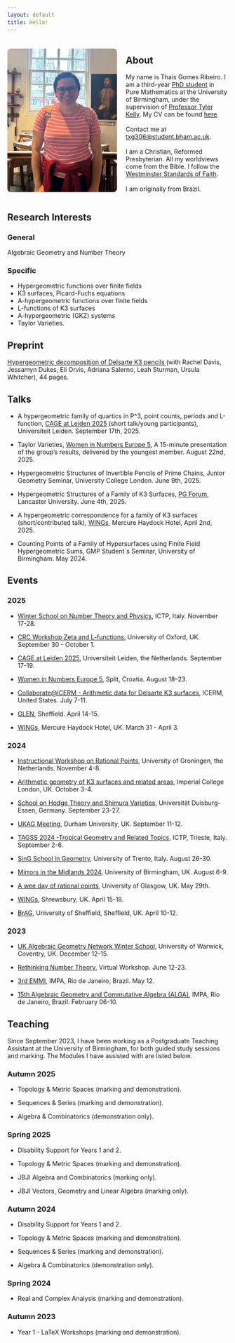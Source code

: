 ```yaml
---
layout: default
title: Hello!
--- 
```


<div style="display: flex; align-items: center; gap: 20px; margin-top: 20px;">
  <img src="phoot.jpg" alt="Descriptive alt text" style="width: 250px; border-radius: 8px;">
  <div>
    <h2>About</h2>
    <p>My name is Thais Gomes Ribeiro. I am a third-year <a href="https://www.birmingham.ac.uk/staff/profiles/maths/phd-students/gomes-ribeiro-thais">PhD student</a> in Pure Mathematics at the University of Birmingham, under the supervision of <a href="https://sites.google.com/view/tylerkelly/home">Professor Tyler Kelly</a>. My CV can be found <a href="https://drive.google.com/file/d/1wdPRrOpC1WuNck5YwdvwlXUy1Zwwog_N/view?usp=drive_link">here</a>. 
<br> <br>
Contact me at <a href="mailto:txg306@student.bham.ac.uk">txg306@student.bham.ac.uk</a>. 
<br> <br>
I am a Christian, Reformed Presbyterian. All my worldviews come from the Bible. I follow the <a href="https://thewestminsterstandard.org/the-westminster-standards/">Westminster Standards of Faith</a>. 
<br><br>
I am originally from Brazil.</p>
  </div>
</div>

<h2> Research Interests </h2> 

### General 
Algebraic Geometry and Number Theory

### Specific
- Hypergeometric functions over finite fields
- K3 surfaces, Picard-Fuchs equations
- A-hypergeometric functions over finite fields
- L-functions of K3 surfaces
- A-hypergeometric (GKZ) systems
- Taylor Varieties. 

<h2> Preprint </h2>

<a href="https://arxiv.org/abs/2508.15049">Hypergeometric decomposition of Delsarte K3 pencils </a> (with Rachel Davis, Jessamyn Dukes, Eli Orvis, Adriana Salerno, Leah Sturman, Ursula Whitcher), 44 pages. 

<h2> Talks </h2>

- A hypergeometric family of quartics in P^3, point counts, periods and L-function, <a href="https://sites.google.com/view/cage-at-leiden/home">CAGE at Leiden 2025</a> (short talk/young participants), Universiteit Leiden. September 17th, 2025.

- Taylor Varieties, <a href="https://wine5.math.hr/">Women in Numbers Europe 5</a>, A 15-minute presentation of the group’s results, delivered by the youngest member. August 22nd, 2025. 

- Hypergeometric Structures of Invertible Pencils of Prime Chains, Junior Geometry Seminar, University College London. June 9th, 2025.

- Hypergeometric Structures of a Family of K3 Surfaces, <a href="https://www.lancaster.ac.uk/maths/about-us/events/pg-forum-thais-gomes-ribeiro/">PG Forum</a>, Lancaster University. June 4th, 2025.

- A hypergeometric correspondence for a family of K3 surfaces (short/contributed talk), <a href="https://sites.google.com/view/wings2025/home">WINGs</a>, Mercure Haydock Hotel, April 2nd, 2025. 

- Counting Points of a Family of Hypersurfaces using Finite Field Hypergeometric Sums, GMP Student`s Seminar, University of Birmingham. May 2024.

<h2> Events </h2>

### 2025

- <a href="https://indico.ictp.it/event/10965/overview">Winter School on Number Theory and Physics</a>, ICTP, Italy. November 17-28.

- <a href="https://www.claymath.org/events/zeta-and-l-functions/">CRC Workshop Zeta and L-functions</a>, University of Oxford, UK. September 30 - October 1.

- <a href="https://sites.google.com/view/cage-at-leiden/home">CAGE at Leiden 2025</a>, Universiteit Leiden, the Netherlands. September 17-19.

- <a href="https://wine5.math.hr/">Women in Numbers Europe 5</a>, Split, Croatia. August 18–23.

- <a href="https://icerm.brown.edu/collaborate#section-9">Collaborate@ICERM - Arithmetic data for Delsarte K3 surfaces</a>, ICERM, United States. July 7-11.

- <a href="https://sites.google.com/sheffield.ac.uk/glen-in-sheffield-2025/home">GLEN</a>, Sheffield. April 14-15.

- <a href="https://sites.google.com/view/wings2025/home">WINGs</a>, Mercure Haydock Hotel, UK. March 31 - April 3.

### 2024

- <a href="https://www.rationalpoints.nl/events-2/instructional-workshop-on-rational-points/">Instructional Workshop on Rational Points</a>, University of Groningen, the Netherlands. November 4-8.

- <a href="https://www.ma.imperial.ac.uk/~anskor/K3Imperial.htm">Arithmetic geometry of K3 surfaces and related areas</a>, Imperial College London, UK. October 3-4.

- <a href="https://hodge-shimura-2024.esaga.net/">School on Hodge Theory and Shimura Varieties</a>, Universität Duisburg-Essen, Germany. September 23-27.

- <a href="https://www.ukagnetwork.org/past-activities/durham-september-2024">UKAG Meeting</a>, Durham University, UK. September 11-12.

- <a href="https://indico.ictp.it/event/10503/overview">TAGSS 2024 -Tropical Geometry and Related Topics</a>, ICTP, Trieste, Italy. September 2-6.

- <a href="https://sites.google.com/unitn.it/sing-trento24">SinG School in Geometry</a>, University of Trento, Italy. August 26-30.

- <a href="https://sites.google.com/view/tylerkelly/past-conferences/mirrors-in-the-midlands-2024?authuser=0">Mirrors in the Midlands 2024</a>, University of Birmingham, UK. August 6-9.

- <a href="https://www.maths.gla.ac.uk/~dgvirtz/weeday2024.html">A wee day of rational points</a>, University of Glasgow, UK. May 29th.

- <a href="https://sites.google.com/view/wings2024/home">WINGs</a>, Shrewsbury, UK. April 15-18.

- <a href="https://sites.google.com/view/6thbragmeeting/home">BrAG</a>, University of Sheffield, Sheffield, UK. April 10-12.

### 2023

- <a href="https://warwick.ac.uk/fac/sci/maths/research/events/2023-2024/iniukagnetwork/">UK Algebraic Geometry Network Winter School</a>, University of Warwick, Coventry, UK. December 12-15.

- <a href="https://sites.google.com/view/rethinkingnumbertheory/home">Rethinking Number Theory</a>, Virtual Workshop. June 12-23.

- <a href="https://impa.br/3emmi/">3rd EMMI</a>, IMPA, Rio de Janeiro, Brazil. May 12. 

- <a href="https://impa.br/arquivo_base/eventos-do-impa/2023-2/15o-alga-algebra-comutativa-e-geometria-algebrica/">15th Algebraic Geometry and Commutative Algebra (ALGA)</a>, IMPA, Rio de Janeiro, Brazil. February 06-10.

<h2>Teaching</h2>
Since September 2023, I have been working as a Postgraduate Teaching Assistant at the University of Birmingham, for both guided study sessions and marking. The Modules I have assisted with are listed below.

### Autumn 2025 

- Topology & Metric Spaces (marking and demonstration).
  
- Sequences & Series (marking and demonstration).
  
- Algebra & Combinatorics (demonstration only).

### Spring 2025 

- Disability Support for Years 1 and 2.
  
- Topology & Metric Spaces (marking and demonstration).
  
- JBJI Algebra and Combinatorics (marking only).
  
- JBJI Vectors, Geometry and Linear Algebra (marking only).

### Autumn 2024 

- Disability Support for Years 1 and 2.

- Topology & Metric Spaces (marking and demonstration).

- Sequences & Series (marking and demonstration).

- Algebra & Combinatorics (demonstration only).

### Spring 2024 

- Real and Complex Analysis (marking and demonstration).

### Autumn 2023 

- Year 1 - LaTeX Workshops (marking and demonstration).





